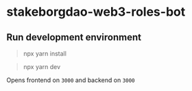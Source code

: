 # stakeborgdao-web3-roles-bot

## Run development environment

> npx yarn install

> npx yarn dev

Opens frontend on `3000` and backend on `3000`
